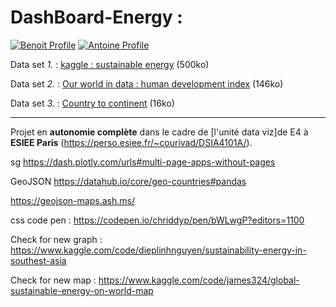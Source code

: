 # DashBoard-Energy : 
[![Benoit Profile](https://img.shields.io/badge/Made%20with-Benoit%20Marchadier-brightgreen)](https://github.com/bebe0106)
[![Antoine Profile](https://img.shields.io/badge/Made%20with-Antoine%20Aubert-blue)](https://github.com/Aubert-Antoine)

Data set *1.* : [kaggle : sustainable energy](https://www.kaggle.com/datasets/anshtanwar/global-data-on-sustainable-energy)
(500ko)

Data set *2.* : [Our world in data : human development index](https://ourworldindata.org/human-development-index)
(146ko)

Data set *3.* : [Country to continent](https://www.kaggle.com/datasets/statchaitya/country-to-continent/data)
(16ko)

---

Projet en **autonomie complète** dans le cadre de [l'unité data viz]de E4 à **ESIEE Paris** (https://perso.esiee.fr/~courivad/DSIA4101A/).


 sg
https://dash.plotly.com/urls#multi-page-apps-without-pages


GeoJSON
https://datahub.io/core/geo-countries#pandas

https://geojson-maps.ash.ms/

css code pen : 
https://codepen.io/chriddyp/pen/bWLwgP?editors=1100

    

Check for new graph  : 
https://www.kaggle.com/code/dieplinhnguyen/sustainability-energy-in-southest-asia

Check for new map  : 
https://www.kaggle.com/code/james324/global-sustainable-energy-on-world-map 

